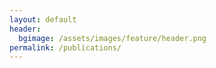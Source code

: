 ```yaml
---
layout: default
header:
  bgimage: /assets/images/feature/header.png
permalink: /publications/
---
```

